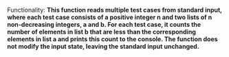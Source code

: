 Functionality: **This function reads multiple test cases from standard input, where each test case consists of a positive integer n and two lists of n non-decreasing integers, a and b. For each test case, it counts the number of elements in list b that are less than the corresponding elements in list a and prints this count to the console. The function does not modify the input state, leaving the standard input unchanged.**